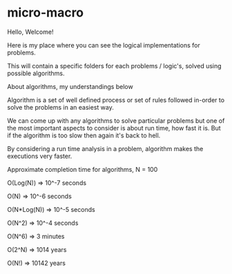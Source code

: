 # micro-macro

Hello, Welcome!

Here is my place where you can see the logical implementations for problems.

This will contain a specific folders for each problems / logic's, solved using possible algorithms.

About algorithms, my understandings below


Algorithm is a set of well defined process or set of rules followed in-order to solve the problems in an easiest way.

We can come up with any algorithms to solve particular problems but one of the most important aspects to consider is about
run time, how fast it is. But if the algorithm is too slow then again it's back to hell.

By considering a run time analysis in a problem, algorithm makes the executions very faster.

Approximate completion time for algorithms, N = 100


O(Log(N)) 	=> 10^-7 seconds

O(N) 	    => 10^-6 seconds

O(N*Log(N)) => 10^-5 seconds

O(N^2) 	    => 10^-4 seconds

O(N^6) 	    => 3 minutes

O(2^N) 	    => 1014 years

O(N!) 	    => 10142 years
